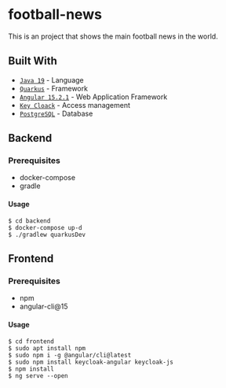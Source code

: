 # football-news
This is an project that shows the main football news in the world.

## Built With

- [`Java 19`](https://www.oracle.com/java/technologies/javase/19-0-2-relnotes.html/) - Language
- [`Quarkus`](https://quarkus.io/) - Framework
- [`Angular 15.2.1`](https://angular.io/) - Web Application Framework
- [`Key Cloack`](https://www.keycloak.org/) - Access management
- [`PostgreSQL`](https://www.postgresql.org/) - Database

## Backend
### Prerequisites
- docker-compose
- gradle

#### Usage
```
$ cd backend
$ docker-compose up-d
$ ./gradlew quarkusDev
```

## Frontend
### Prerequisites
- npm
- angular-cli@15

#### Usage
```
$ cd frontend
$ sudo apt install npm
$ sudo npm i -g @angular/cli@latest
$ sudo npm install keycloak-angular keycloak-js
$ npm install
$ ng serve --open
```
